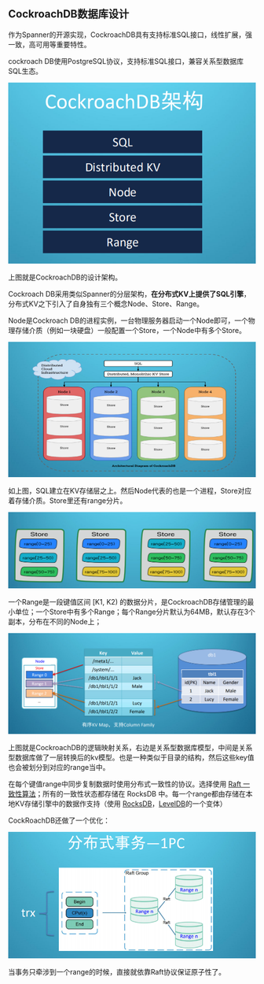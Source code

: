 ## CockroachDB数据库设计

作为Spanner的开源实现，CockroachDB具有支持标准SQL接口，线性扩展，强一致，高可用等重要特性。

cockroach DB使用PostgreSQL协议，支持标准SQL接口，兼容关系型数据库SQL生态。



![1570192609169](image/1570192609169.png)

上图就是CockroachDB的设计架构。

Cockroach DB采用类似Spanner的分层架构，**在分布式KV上提供了SQL引擎**，分布式KV之下引入了自身独有三个概念Node、Store、Range。

Node是Cockroach DB的进程实例，一台物理服务器启动一个Node即可，一个物理存储介质（例如一块硬盘）一般配置一个Store，一个Node中有多个Store。



![1570195142249](image/1570195142249.png)

如上图，SQL建立在KV存储层之上。然后Node代表的也是一个进程，Store对应着存储介质。Store里还有range分片。



![1570195243848](image/1570195243848.png)

一个Range是一段键值区间 [K1, K2) 的数据分片，是CockroachDB存储管理的最小单位；一个Store中有多个Range；每个Range分片默认为64MB，默认存在3个副本，分布在不同的Node上；

![1570195283515](image/1570195283515.png)

上图就是CockroachDB的逻辑映射关系，右边是关系型数据库模型，中间是关系型数据库做了一层转换后的kv模型。也是一种类似于目录的结构，然后这些key值也会被划分到对应的range当中。



在每个键值range中同步复制数据时使用分布式一致性的协议。选择使用 [Raft 一致性算法](https://raftconsensus.github.io/)；所有的一致性状态都存储在 RocksDB 中。每一个range都由存储在本地KV存储引擎中的数据作支持（使用 [RocksDB](http://rocksdb.org/)，[LevelDB](https://github.com/google/leveldb)的一个变体）



CockRoachDB还做了一个优化：

![1570199078963](image/1570199078963.png)

当事务只牵涉到一个range的时候，直接就依靠Raft协议保证原子性了。